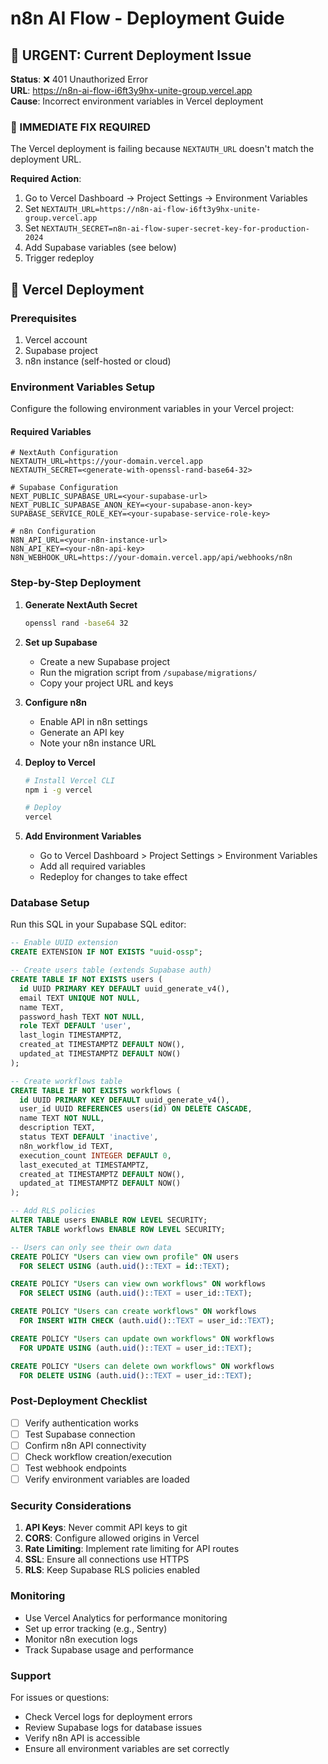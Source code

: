 # n8n AI Flow - Deployment Guide

## 🚨 URGENT: Current Deployment Issue

**Status**: ❌ 401 Unauthorized Error  
**URL**: https://n8n-ai-flow-i6ft3y9hx-unite-group.vercel.app  
**Cause**: Incorrect environment variables in Vercel deployment  

### 🔧 IMMEDIATE FIX REQUIRED

The Vercel deployment is failing because `NEXTAUTH_URL` doesn't match the deployment URL. 

**Required Action**:
1. Go to Vercel Dashboard → Project Settings → Environment Variables
2. Set `NEXTAUTH_URL=https://n8n-ai-flow-i6ft3y9hx-unite-group.vercel.app`
3. Set `NEXTAUTH_SECRET=n8n-ai-flow-super-secret-key-for-production-2024`
4. Add Supabase variables (see below)
5. Trigger redeploy

## 🚀 Vercel Deployment

### Prerequisites
1. Vercel account
2. Supabase project
3. n8n instance (self-hosted or cloud)

### Environment Variables Setup

Configure the following environment variables in your Vercel project:

#### Required Variables

```env
# NextAuth Configuration
NEXTAUTH_URL=https://your-domain.vercel.app
NEXTAUTH_SECRET=<generate-with-openssl-rand-base64-32>

# Supabase Configuration  
NEXT_PUBLIC_SUPABASE_URL=<your-supabase-url>
NEXT_PUBLIC_SUPABASE_ANON_KEY=<your-supabase-anon-key>
SUPABASE_SERVICE_ROLE_KEY=<your-supabase-service-role-key>

# n8n Configuration
N8N_API_URL=<your-n8n-instance-url>
N8N_API_KEY=<your-n8n-api-key>
N8N_WEBHOOK_URL=https://your-domain.vercel.app/api/webhooks/n8n
```

### Step-by-Step Deployment

1. **Generate NextAuth Secret**
   ```bash
   openssl rand -base64 32
   ```

2. **Set up Supabase**
   - Create a new Supabase project
   - Run the migration script from `/supabase/migrations/`
   - Copy your project URL and keys

3. **Configure n8n**
   - Enable API in n8n settings
   - Generate an API key
   - Note your n8n instance URL

4. **Deploy to Vercel**
   ```bash
   # Install Vercel CLI
   npm i -g vercel
   
   # Deploy
   vercel
   ```

5. **Add Environment Variables**
   - Go to Vercel Dashboard > Project Settings > Environment Variables
   - Add all required variables
   - Redeploy for changes to take effect

### Database Setup

Run this SQL in your Supabase SQL editor:

```sql
-- Enable UUID extension
CREATE EXTENSION IF NOT EXISTS "uuid-ossp";

-- Create users table (extends Supabase auth)
CREATE TABLE IF NOT EXISTS users (
  id UUID PRIMARY KEY DEFAULT uuid_generate_v4(),
  email TEXT UNIQUE NOT NULL,
  name TEXT,
  password_hash TEXT NOT NULL,
  role TEXT DEFAULT 'user',
  last_login TIMESTAMPTZ,
  created_at TIMESTAMPTZ DEFAULT NOW(),
  updated_at TIMESTAMPTZ DEFAULT NOW()
);

-- Create workflows table
CREATE TABLE IF NOT EXISTS workflows (
  id UUID PRIMARY KEY DEFAULT uuid_generate_v4(),
  user_id UUID REFERENCES users(id) ON DELETE CASCADE,
  name TEXT NOT NULL,
  description TEXT,
  status TEXT DEFAULT 'inactive',
  n8n_workflow_id TEXT,
  execution_count INTEGER DEFAULT 0,
  last_executed_at TIMESTAMPTZ,
  created_at TIMESTAMPTZ DEFAULT NOW(),
  updated_at TIMESTAMPTZ DEFAULT NOW()
);

-- Add RLS policies
ALTER TABLE users ENABLE ROW LEVEL SECURITY;
ALTER TABLE workflows ENABLE ROW LEVEL SECURITY;

-- Users can only see their own data
CREATE POLICY "Users can view own profile" ON users
  FOR SELECT USING (auth.uid()::TEXT = id::TEXT);

CREATE POLICY "Users can view own workflows" ON workflows
  FOR SELECT USING (auth.uid()::TEXT = user_id::TEXT);

CREATE POLICY "Users can create workflows" ON workflows
  FOR INSERT WITH CHECK (auth.uid()::TEXT = user_id::TEXT);

CREATE POLICY "Users can update own workflows" ON workflows
  FOR UPDATE USING (auth.uid()::TEXT = user_id::TEXT);

CREATE POLICY "Users can delete own workflows" ON workflows
  FOR DELETE USING (auth.uid()::TEXT = user_id::TEXT);
```

### Post-Deployment Checklist

- [ ] Verify authentication works
- [ ] Test Supabase connection
- [ ] Confirm n8n API connectivity
- [ ] Check workflow creation/execution
- [ ] Test webhook endpoints
- [ ] Verify environment variables are loaded

### Security Considerations

1. **API Keys**: Never commit API keys to git
2. **CORS**: Configure allowed origins in Vercel
3. **Rate Limiting**: Implement rate limiting for API routes
4. **SSL**: Ensure all connections use HTTPS
5. **RLS**: Keep Supabase RLS policies enabled

### Monitoring

- Use Vercel Analytics for performance monitoring
- Set up error tracking (e.g., Sentry)
- Monitor n8n execution logs
- Track Supabase usage and performance

### Support

For issues or questions:
- Check Vercel logs for deployment errors
- Review Supabase logs for database issues
- Verify n8n API is accessible
- Ensure all environment variables are set correctly